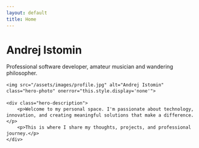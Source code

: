 ```yaml
---
layout: default
title: Home
---
```


<div class="hero">
    <h1>Andrej Istomin</h1>
    <p class="subtitle">Professional software developer, amateur musician and wandering philosopher.</p>
    
    <img src="/assets/images/profile.jpg" alt="Andrej Istomin" class="hero-photo" onerror="this.style.display='none'">
    
    <div class="hero-description">
        <p>Welcome to my personal space. I'm passionate about technology, innovation, and creating meaningful solutions that make a difference.</p>
        <p>This is where I share my thoughts, projects, and professional journey.</p>
    </div>
</div>

